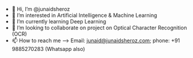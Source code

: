 - 👋 Hi, I’m @junaidsheroz
- 👀 I’m interested in Artificial Intelligence & Machine Learning 
- 🌱 I’m currently learning Deep Learning
- 💞️ I’m looking to collaborate on project on Optical Character Recognition (OCR)
- 📫 How to reach me --> Email: junaid@junaidsheroz.com; phone: +91 9885270283 (Whatsapp also)

<!---
junaidsheroz/junaidsheroz is a ✨ special ✨ repository because its `README.md` (this file) appears on your GitHub profile.
You can click the Preview link to take a look at your changes.
--->
